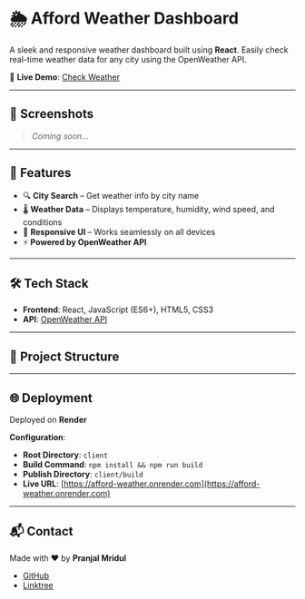 # 🌦️ Afford Weather Dashboard

A sleek and responsive weather dashboard built using **React**. Easily check real-time weather data for any city using the OpenWeather API.

🔗 **Live Demo**: [Check Weather](https://afford-weather.onrender.com)

---

## 📸 Screenshots  
> *Coming soon...*

---

## 🚀 Features

- 🔍 **City Search** – Get weather info by city name  
- 🌡️ **Weather Data** – Displays temperature, humidity, wind speed, and conditions  
- 📱 **Responsive UI** – Works seamlessly on all devices  
- ⚡ **Powered by OpenWeather API**

---

## 🛠️ Tech Stack

- **Frontend**: React, JavaScript (ES6+), HTML5, CSS3  
- **API**: [OpenWeather API](https://openweathermap.org/api)

---

## 📁 Project Structure


---

## 🌐 Deployment

Deployed on **Render**

**Configuration**:  
- **Root Directory**: `client`  
- **Build Command**: `npm install && npm run build`  
- **Publish Directory**: `client/build`  
- **Live URL**: [https://afford-weather.onrender.com](https://afford-weather.onrender.com)

---

## 📬 Contact

Made with ❤️ by **Pranjal Mridul**

- [GitHub](https://github.com/pmc0707)  
- [Linktree](https://linktr.ee/pmc0707)
